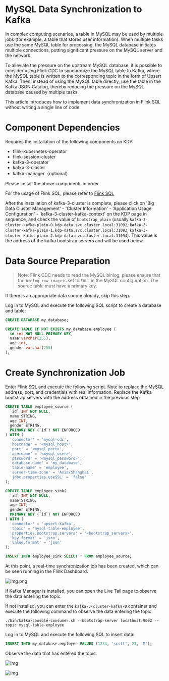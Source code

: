 # MySQL Data Synchronization to Kafka

In complex computing scenarios, a table in MySQL may be used by multiple jobs (for example, a table that stores user information). When multiple tasks use the same MySQL table for processing, the MySQL database initiates multiple connections, putting significant pressure on the MySQL server and the network.

To alleviate the pressure on the upstream MySQL database, it is possible to consider using Flink CDC to synchronize the MySQL table to Kafka, where the MySQL table is written to the corresponding topic in the form of Upsert Kafka. Then, instead of using the MySQL table directly, use the table in the Kafka JSON Catalog, thereby reducing the pressure on the MySQL database caused by multiple tasks.

This article introduces how to implement data synchronization in Flink SQL without writing a single line of code.

# Component Dependencies

Requires the installation of the following components on KDP:

- flink-kubernetes-operator
- flink-session-cluster
- kafka-3-operator
- kafka-3-cluster
- kafka-manager（optional）

Please install the above components in order.

For the usage of Flink SQL, please refer to [Flink SQL](./HiveDataImporting.md#flink-sql-使用方法)

After the installation of kafka-3-cluster is complete, please click on 'Big Data Cluster Management' - 'Cluster Information' - 'Application Usage Configuration' - 'kafka-3-cluster-kafka-context' on the KDP page in sequence, and check the value of `bootstrap_plain` (usually `kafka-3-cluster-kafka-plain-0.kdp-data.svc.cluster.local:31092`, `kafka-3-cluster-kafka-plain-1.kdp-data.svc.cluster.local:31093`, `kafka-3-cluster-kafka-plain-2.kdp-data.svc.cluster.local:31094`). This value is the address of the kafka bootstrap servers and will be used below.

# Data Source Preparation

> Note: Flink CDC needs to read the MySQL binlog, please ensure that the `binlog_row_image` is set to `FULL` in the MySQL configuration. The source table must have a primary key.

If there is an appropriate data source already, skip this step.

Log in to MySQL and execute the following SQL script to create a database and table:

```sql
CREATE DATABASE my_database;

CREATE TABLE IF NOT EXISTS my_database.employee (
  id int NOT NULL PRIMARY KEY,
  name varchar(255),
  age int,
  gender varchar(255)
);
```

# Create Synchronization Job

Enter Flink SQL and execute the following script. Note to replace the MySQL address, port, and credentials with real information. Replace the Kafka bootstrap servers with the address obtained in the previous step.

```sql
CREATE TABLE employee_source (
  `id` INT NOT NULL,
  name STRING,
  age INT,
  gender STRING,
  PRIMARY KEY (`id`) NOT ENFORCED
) WITH (
  'connector' = 'mysql-cdc',
  'hostname' = '<mysql_host>',
  'port' = '<mysql_port>',
  'username' = '<mysql_user>',
  'password' = '<mysql_password>',
  'database-name' = 'my_database',
  'table-name' = 'employee',
  'server-time-zone' = 'Asia/Shanghai',
  'jdbc.properties.useSSL' = 'false'
);

CREATE TABLE employee_sink(
  `id` INT NOT NULL,
  name STRING,
  age INT,
  gender STRING,
  PRIMARY KEY (`id`) NOT ENFORCED
) WITH (
  'connector' = 'upsert-kafka',
  'topic' = 'mysql-table-employee',
  'properties.bootstrap.servers' = '<bootstrap_servers>',
  'key.format' = 'json',
  'value.format' = 'json'
);

INSERT INTO employee_sink SELECT * FROM employee_source;
```

At this point, a real-time synchronization job has been created, which can be seen running in the Flink Dashboard.

![img.png](./images/mysql-cdc-flink-dashboard.png)

If Kafka Manager is installed, you can open the Live Tail page to observe the data entering the topic.

If not installed, you can enter the `kafka-3-cluster-kafka-0` container and execute the following command to observe the data entering the topic.

```shell
./bin/kafka-console-consumer.sh --bootstrap-server localhost:9092 --topic mysql-table-employee
```

Log in to MySQL and execute the following SQL to insert data:

```sql
INSERT INTO my_database.employee VALUES (1234, 'scott', 23, 'M');
```

Observe the data that has entered the topic.

![img](./images/mysql-cdc-live-tail.png)

![img](./images/mysql-cdc-console-consumer.png)

